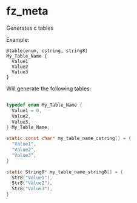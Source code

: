 # fz_meta
Generates c tables

Example:
```
@table(enum, cstring, string8)
My_Table_Name {
  Value1
  Value2
  Value3
}
```

Will generate the following tables:

```c

typedef enum My_Table_Name {
  Value1 = 0,
  Value2,
  Value3,
} My_Table_Name;

static const char* my_table_name_cstring[] = {
  "Value1",
  "Value2",
  "Value3",
}

static String8* my_table_name_string8[] = {
  Str8("Value1"),
  Str8("Value2"),
  Str8("Value3"),
}
```